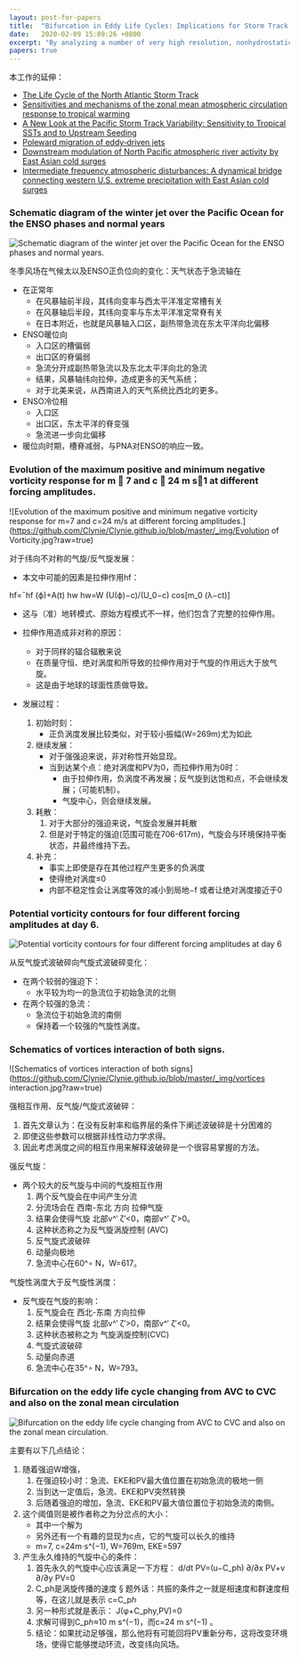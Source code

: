 ```yaml
---
layout: post-for-papers
title:  "Bifurcation in Eddy Life Cycles: Implications for Storm Track Variability"
date:   2020-02-09 15:09:26 +0800
excerpt: "By analyzing a number of very high resolution, nonhydrostatic experiments of baroclinic lifecycles, it was concluded that the intensity of the near-surface baroclinic development influences the upper-level wave to such an extent that it could produce cyclonic or anticyclonic wave breaking. Since the final jet position is equatorward or poleward, the position depends on whether the waves break cyclonically or anticyclonically, respectively. The low-level baroclinicity plays a very important role in the outcome of the wave and feedback to the mean circulation. Using a shallow water model the hypothesis that the intensity of the eddy forcing from the lower layers of the atmosphere can have a profound effect on the disturbances of the upper layers is tested."
papers: true
---
```


本工作的延伸：
* [The Life Cycle of the North Atlantic Storm Track](https://journals.ametsoc.org/doi/abs/10.1175/JAS-D-14-0082.1)
* [Sensitivities and mechanisms of the zonal mean atmospheric circulation response to tropical warming](https://journals.ametsoc.org/doi/full/10.1175/JAS-D-12-0298.1)
* [A New Look at the Pacific Storm Track Variability: Sensitivity to Tropical SSTs and to Upstream Seeding](https://journals.ametsoc.org/doi/full/10.1175/JAS3428.1)
* [Poleward migration of eddy‐driven jets](https://agupubs.onlinelibrary.wiley.com/doi/abs/10.1002/2015MS000481)
* [Downstream modulation of North Pacific atmospheric river activity by East Asian cold surges](https://doi.org/10.1029/2011GL049462)
* [Intermediate frequency atmospheric disturbances: A dynamical bridge connecting western U.S. extreme precipitation with East Asian cold surges](https://doi.org/10.1002/2013JD021209)



### Schematic diagram of the winter jet over the Pacific Ocean for the ENSO phases and normal years

![Schematic diagram of the winter jet over the Pacific Ocean for the ENSO phases and normal years.](https://github.com/Clynie/Clynie.github.io/blob/master/_img/wave_breaking.jpg?raw=true)


冬季风场在气候太以及ENSO正负位向的变化：天气状态于急流轴在
* 在正常年
	* 在风暴轴前半段，其纬向变率与西太平洋准定常槽有关
	* 在风暴轴后半段，其纬向变率与东太平洋准定常脊有关
	* 在日本附近，也就是风暴轴入口区，副热带急流在东太平洋向北偏移
* ENSO暖位向
	* 入口区的槽偏弱
	* 出口区的脊偏弱
	* 急流分开成副热带急流以及东北太平洋向北的急流
	* 结果，风暴轴纬向拉伸，造成更多的天气系统；
	* 对于北美来说，从西南进入的天气系统比西北的更多。
* ENSO冷位相
	* 入口区
	* 出口区，东太平洋的脊变强
	* 急流进一步向北偏移
* 暖位向时期，槽脊减弱，与PNA对ENSO的响应一致。


### Evolution of the maximum positive and minimum negative vorticity response for m 􏱋 7 and c 􏱋 24 m s􏱉1 at different forcing amplitudes.

![Evolution of the maximum positive and minimum negative vorticity response for m=7 and c=24 m/s at different forcing amplitudes.](https://github.com/Clynie/Clynie.github.io/blob/master/_img/Evolution of Vorticity.jpg?raw=true)


对于纬向不对称的气旋/反气旋发展：
* 本文中可能的因素是拉伸作用hf：

hf=¯hf (ϕ)+A(t) hw
hw=W (U(ϕ)−c)/(U_0−c) cos⁡[m_0 (λ−ct)]

* 这与（准）地转模式、原始方程模式不一样，他们包含了完整的拉伸作用。
* 拉伸作用造成非对称的原因：
	* 对于同样的辐合辐散来说
	* 在质量守恒、绝对涡度和所导致的拉伸作用对于气旋的作用远大于放气旋。
	* 这是由于地球的球面性质做导致。

* 发展过程：
	1. 初始时刻：
		* 正负涡度发展比较类似，对于较小振幅(W=269m)尤为如此
	2. 继续发展：
		* 对于强强迫来说，非对称性开始显现。
		* 当到达某个点：绝对涡度和PV为0，而拉伸作用为0时：
			* 由于拉伸作用，负涡度不再发展；反气旋到达饱和点，不会继续发展；（可能机制）。
			* 气旋中心，则会继续发展。
	3. 耗散：
		1. 对于大部分的强迫来说，气旋会发展并耗散
		2. 但是对于特定的强迫(范围可能在706-617m)，气旋会与环境保持平衡状态，并最终维持下去。
	4. 补充：
		* 事实上即使是存在其他过程产生更多的负涡度
		* 使得绝对涡度≤0
		* 内部不稳定性会让涡度等效的减小到局地−f 或者让绝对涡度接近于0


### Potential vorticity contours for four different forcing amplitudes at day 6.

![Potential vorticity contours for four different forcing amplitudes at day 6](https://github.com/Clynie/Clynie.github.io/blob/master/_img/PV.jpg?raw=true)

从反气旋式波破碎向气旋式波破碎变化：

* 在两个较弱的强迫下：
	* 水平较为均一的急流位于初始急流的北侧
* 在两个较强的急流：
	* 急流位于初始急流的南侧
	* 保持着一个较强的气旋性涡度。




### Schematics of vortices interaction of both signs.

![Schematics of vortices interaction of both signs](https://github.com/Clynie/Clynie.github.io/blob/master/_img/vortices interaction.jpg?raw=true)

强相互作用、反气旋/气旋式波破碎：
1. 首先文章认为：在没有反射率和临界层的条件下阐述波破碎是十分困难的
2. 即使这些参数可以根据非线性动力学求得。
3. 因此考虑涡度之间的相互作用来解释波破碎是一个很容易掌握的方法。


强反气旋：
* 两个较大的反气旋与中间的气旋相互作用
	1. 两个反气旋会在中间产生分流
	2. 分流场会在 西南-东北 方向 拉伸气旋
	3. 结果会使得气旋 北部v^′ ζ′<0，南部v^′ ζ′>0。
	4. 这种状态称之为反气旋涡旋控制 (AVC)
	5. 反气旋式波破碎
	6. 动量向极地
	7. 急流中心在60^∘ N，W=617。
	
气旋性涡度大于反气旋性涡度：
* 反气旋在气旋的影响：
	1. 反气旋会在 西北-东南 方向拉伸
	2. 结果会使得气旋 北部v^′ ζ′>0，南部v^′ ζ′<0。
	3. 这种状态被称之为 气旋涡旋控制(CVC)
	4. 气旋式波破碎
	5. 动量向赤道
	6. 急流中心在35^∘ N，W=793。



### Bifurcation on the eddy life cycle changing from AVC to CVC and also on the zonal mean circulation

![Bifurcation on the eddy life cycle changing from AVC to CVC and also on the zonal mean circulation.](https://github.com/Clynie/Clynie.github.io/blob/master/_img/bifurcation.jpg?raw=true)


主要有以下几点结论：
1. 随着强迫W增强，
	1. 在强迫较小时：急流、EKE和PV最大值位置在初始急流的极地一侧
	2. 当到达一定值后，急流、EKE和PV突然转换
	3. 后随着强迫的增加，急流、EKE和PV最大值位置位于初始急流的南侧。
2. 这个阈值则是被作者称之为分岔点的大小：
	* 其中一个解为
	* 另外还有一个有趣的显现为c点，它的气旋可以长久的维持
	* m=7, c=24m⋅s^(−1), W=769m, EKE=597
3. 产生永久维持的气旋中心的条件：
	1. 首先永久的气旋中心应该满足一下方程：
		d/dt PV=(u−C_ph)  ∂/∂x PV+v ∂/∂y PV=0
	2. C_ph是涡旋传播的速度
		§ 题外话：共振的条件之一就是相速度和群速度相等，在这儿就是表示
		c=C_pℎ
	3. 另一种形式就是表示：
		J(φ+C_phy,PV)=0
	4. 求解可得到C_pℎ≈10 m s^(−1)，而c=24 m s^(−1) 。
	5. 结论：如果扰动足够强，那么他将有可能回将PV重新分布，这将改变环境场，使得它能够搅动环流，改变纬向风场。





